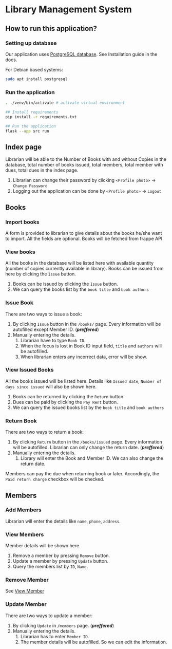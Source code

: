 # Library Management System


## How to run this application?

### Setting up database

Our application uses [PostgreSQL database](https://www.postgresql.org/). See Installation guide in the docs.

For Debian based systems:

```bash
sudo apt install postgresql
```

### Run the application

```bash
. ./venv/bin/activate # activate virtual environment

## Install requirements
pip install -r requirements.txt

## Run the application
flask --app src run
```

## Index page

Librarian will be able to the Number of Books with and without Copies in the database, total number of books issued, total members, total member with dues, total dues in the index page.

1. Librarian can change their password by clicking `<Profile photo>` -> `Change Password`
2. Logging out the application can be done by `<Profile photo>` -> `Logout`

## Books

### Import books

A form is provided to librarian to give details about the books he/she want to import. All the fields are optional. Books will be fetched from frappe API.

### View books

All the books in the database will be listed here with available quantity (number of copies currently available in library). 
Books can be issued from here by clicking the `Issue` button.

1. Books can be issued by clicking the `Issue` button.
2. We can query the books list by the `book title` and `book authors`

### Issue Book

There are two ways to issue a book:

1. By clicking `Issue` button in the `/books/` page. Every information will be autofilled except Member ID. (_**preffered**_)
2. Manually entering the details.
    1. Librarian have to type `Book ID`.
    2. When the focus is lost in Book ID input field, `title` and `authors` will be autofilled.
    3. When librarian enters any incorrect data, error will be show.

### View Issued Books

All the books issued will be listed here. Details like `Issued date`, `Number of days since issued` will also be shown here.

1. Books can be returned by clicking the `Return` button.
2. Dues can be paid by clicking the `Pay Rent` button.
3. We can query the issued books list by the `book title` and `book authors`

### Return Book

There are two ways to return a book:

1. By clicking `Return` button in the `/books/issued` page. Every information will be autofilled. Librarian can only change the return date. (_**preffered**_)
2. Manually entering the details.
    1. Library will enter the Book and Member ID. We can also change the return date.

Members can pay the due when returning book or later. Accordingly, the `Paid return charge` checkbox will be checked.

## Members

### Add Members

Librarian will enter the details like `name`, `phone`, `address`.

### View Members

Member details will be shown here.

1. Remove a member by pressing `Remove` button.
2. Update a member by pressing `Update` button.
3. Query the members list by `ID`, `Name`.

### Remove Member

See [View Member](#view-members)

### Update Member

There are two ways to update a member:

1. By clicking `Update` in `/members` page. (_**preffered**_)
2. Manually entering the details.
    1. Librarian has to enter `Member ID`.
    2. The member details will be autofilled. So we can edit the information.
